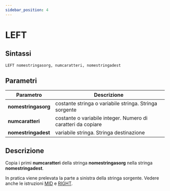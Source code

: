 ```yaml
---
sidebar_position: 4
---
```


# LEFT

## Sintassi

  ```
  LEFT nomestringasorg, numcaratteri, nomestringadest
  ```

## Parametri
|Parametro              | Descrizione                                                        |                
|-----------------------|--------------------------------------------------------------------|
| **nomestringasorg**   | costante stringa o variabile stringa. Stringa sorgente             |         
| **numcaratteri**      | costante o variabile integer. Numero di caratteri da copiare       |         
| **nomestringadest**   | variabile stringa. Stringa destinazione                            |         

## Descrizione
Copia i primi **numcaratteri** della stringa **nomestringasorg** nella stringa **nomestringadest**.

In pratica viene prelevata la parte a sinistra della stringa sorgente. Vedere anche le istruzioni [MID](MID.md) e [RIGHT](RIGHT.md).
